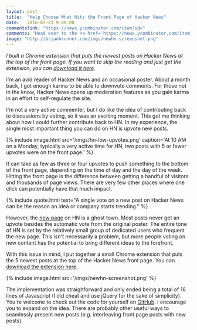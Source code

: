 ```yaml
---
layout: post
title:  "Help Choose What Hits the Front Page of Hacker News"
date:   2016-07-21 9:00:00
commentslink: "https://news.ycombinator.com/item?id="
comments: "Head over to the <a href='https://news.ycombinator.com/item?id='>comments on Hacker News</a> to discuss this article"
image: "http://brianbrunner.com/imgs/newhn-screenshot.png"
---
```


*I built a Chrome extension that puts the newest posts on Hacker News at the top of the front page. If you want to skip the reading and just get the extension, you can [download it here](https://chrome.google.com/webstore/detail/newhn/pkgnmmioompocpmjdehghglalibhabcl).*

I'm an avid reader of Hacker News and an occasional poster. About a month back, I got enough karma to be able to downvote comments. For those not in the know, Hacker News opens up moderation features as you gain karma in an effort to self-regulate the site.

I'm not a very active commenter, but I do like the idea of contributing back to discussions by voting, so it was an exciting moment. This got me thinking about how I could further contribute back to HN. In my experience, the single most important thing you can do on HN is upvote new posts.

<!-- more -->

{% include image.html
  src='/imgs/hn-low-upvotes.png'
  caption='At 10 AM on a Monday, typically a very active time for HN, two posts with 5 or fewer upvotes were on the front page.' %}

It can take as few as three or four upvotes to push something to the bottom of the front page, depending on the time of day and the day of the week. Hitting the front page is the difference between getting a handful of visitors and thousands of page views. There are very few other places where one click can potentially have that much impact.

{% include quote.html
  text="A single vote on a new post on Hacker News can be the reason an idea or company starts trending." %}

However, the [new page](https://news.ycombinator.com/newest) on HN is a ghost town. Most posts never get an upvote besides the automatic vote from the original poster. The entire tone of HN is set by the relatively small group of dedicated users who frequent the new page. This isn't necessarily a problem, but more people voting on new content has the potential to bring different ideas to the forefront.

With this issue in mind, I put together a small Chrome extension that puts the 5 newest posts at the top of the Hacker News front page. You can [download the extension here](https://chrome.google.com/webstore/detail/newhn/pkgnmmioompocpmjdehghglalibhabcl).

{% include image.html
  src='/imgs/newhn-screenshot.png' %}

The implementation was straighforward and only ended being a total of 16 lines of Javascript (I did cheat and use jQuery for the sake of simplicity). You're welcome to check out the code for yourself on [GitHub](https://github.com/brianbrunner/newhn). I encourage you to expand on the idea. There are probably other useful ways to seamlessly present new posts (e.g. interleaving front page posts with new posts).
